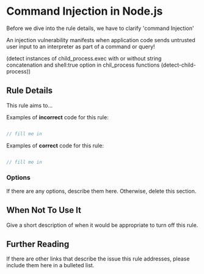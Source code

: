 # Command Injection in Node.js

Before we dive into the rule details, we have to clarify 'command Injection'

An injection vulnerability manifests when application code sends untrusted user input to an interpreter as part of a command or query!

(detect instances of child_process.exec with or without string concatenation and shell:true option in chil_process functions (detect-child-process))

## Rule Details

This rule aims to...

Examples of **incorrect** code for this rule:

```js

// fill me in

```

Examples of **correct** code for this rule:

```js

// fill me in

```

### Options

If there are any options, describe them here. Otherwise, delete this section.

## When Not To Use It

Give a short description of when it would be appropriate to turn off this rule.

## Further Reading

If there are other links that describe the issue this rule addresses, please include them here in a bulleted list.
